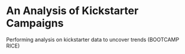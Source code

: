 # An Analysis of Kickstarter Campaigns
Performing analysis on kickstarter data to uncover trends (BOOTCAMP RICE)
